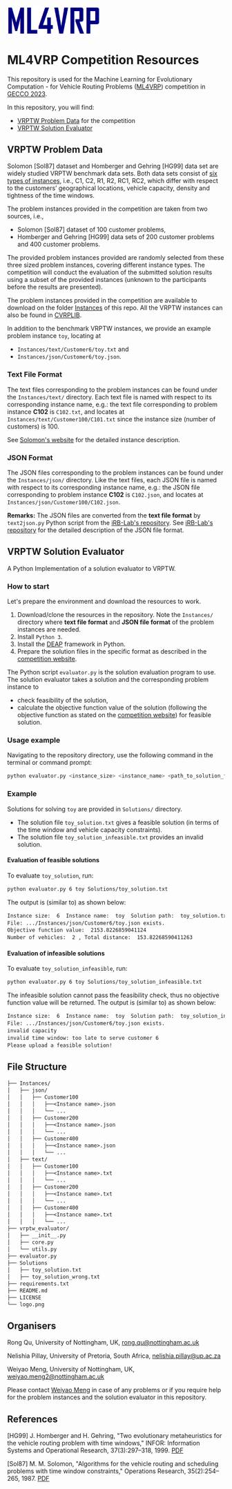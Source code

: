 <img src="logo.png" alt="ML4VRP Logo" width="215">

# ML4VRP Competition Resources

This repository is used for the Machine Learning for Evolutionary Computation - for Vehicle Routing Problems ([ML4VRP](https://sites.google.com/view/ml4vrp)) competition in [GECCO 2023](https://gecco-2023.sigevo.org/Call-for-Competition-Entries). 

<!--This competition aims to serve as a vehicle to bring together the latest developments of machine learning-assisted evolutionary computation for vehicle routing problems (VRPs). The focus of this competition is on solving VRP with Time Window constraints (VRPTW). 

Participants must submit descriptions of the developed algorithms and the produced solutions for the corresponding VRPTW instances. Submissions of the produced solutions for the corresponding VRPTW instances will be evaluated on randomly selected instances from the provided VRPTW instances with an evaluator. The most widely adapted evaluation function, i.e. to minimise the number of vehicles and total travel distance, is used to determine the best machine learning assisted evolutionary algorithms for solving VRPs. The algorithms which produced the best average fitness for solving VRPs will receive the highest score. -->

In this repository, you will find:
- [VRPTW Problem Data](#vrps) for the competition
- [VRPTW Solution Evaluator](#api)

## <a id='vrps'>VRPTW Problem Data </a>
Solomon [Sol87] dataset and Homberger and Gehring [HG99] data set are widely studied VRPTW benchmark data sets. Both data sets consist of [six types of instances](http://web.cba.neu.edu/~msolomon/problems.htm), i.e., C1, C2, R1, R2, RC1, RC2, which differ with respect to the customers’ geographical locations, vehicle capacity, density and tightness of the time windows. 

The problem instances provided in the competition are taken from two sources, i.e., 
- Solomon [Sol87] dataset of 100 customer problems,
- Homberger and Gehring [HG99] data sets of 200 customer problems and 400 customer problems.

The provided problem instances provided are randomly selected from these three sized problem instances, covering different instance types. The competition will conduct the evaluation of the submitted solution results using a subset of the provided instances (unknown to the participants before the results are presented). 

The problem instances provided in the competition are available to download on the folder [Instances](https://github.com/ML4VRP2023/ML4VRP2023/tree/main/Instances) of this repo. All the VRPTW instances can also be found in [CVRPLIB](http://vrp.galgos.inf.puc-rio.br/index.php/en/). 

In addition to the benchmark VRPTW instances, we provide an example problem instance `toy`, locating at 
- `Instances/text/Customer6/toy.txt` and 
- `Instances/json/Customer6/toy.json`. 

### Text File Format
The text files corresponding to the problem instances can be found under the `Instances/text/` directory. Each text file is named with respect to its corresponding instance name, e.g.: the text file corresponding to problem instance **C102** is `C102.txt`, and locates at `Instances/text/Customer100/C101.txt` since the instance size (number of customers) is 100.

See [Solomon's website](http://web.cba.neu.edu/~msolomon/problems.htm) for the detailed instance description. 

<!--Below is a description of the format of the text file that defines each problem instance (assuming 100 customers).

```
<Instance name>
<empty line>
VEHICLE
NUMBER     CAPACITY
  K           Q
<empty line>
CUSTOMER
CUST NO.  XCOORD.   YCOORD.    DEMAND   READY TIME  DUE DATE   SERVICE TIME
<empty line>
    0       x0        y1         q0         e0          l0            s0
    1       x1        y2         q1         e1          l1            s1
  ...      ...       ...        ...        ...         ...           ...
  100     x100      y100       q100       e100        l100          s100
```
-->

### JSON Format
The JSON files corresponding to the problem instances can be found under the `Instances/json/` directory. Like the text files, each JSON file is named with respect to its corresponding instance name, e.g.: the JSON file corresponding to problem instance **C102** is `C102.json`, and locates at `Instances/json/Customer100/C102.json`. 

**Remarks:**
The JSON files are converted from the **text file format** by `text2json.py` Python script from the [iRB-Lab's repository](https://github.com/iRB-Lab/py-ga-VRPTW). See [iRB-Lab's repository](https://github.com/iRB-Lab/py-ga-VRPTW#json-format) for the detailed description of the JSON file format. 

## <a id='api'>VRPTW Solution Evaluator </a>
<!--http://dimacs.rutgers.edu/files/8516/3848/0275/VRPTW_Competition_Rules.pdf
https://github.com/iRB-Lab/py-ga-VRPTW-->

A Python Implementation of a solution evaluator to VRPTW. 

### How to start
Let's prepare the environment and download the resources to work.
1. Download/clone the resources in the repository. Note the `Instances/` directory where **text file format** and **JSON file format** of the problem instances are needed.
2. Install `Python 3`.
3. Install the [DEAP](https://github.com/deap/deap) framework in Python.
4. Prepare the solution files in the specific format as described in the [competition website](https://sites.google.com/view/ml4vrp#h.j2mwimqjm1ge).

The Python script `evaluator.py` is the solution evaluation program to use. The solution evaluator takes a solution and the corresponding problem instance to
- check feasibility of the solution,
- calculate the objective function value of the solution (following the objective function as stated on the [competition website](https://sites.google.com/view/ml4vrp#h.8tn33nmddfdh)) for feasible solution.

### Usage example
Navigating to the repository directory, use the following command in the terminal or command prompt:
```sh
python evaluator.py <instance_size> <instance_name> <path_to_solution_file>
```

### Example
Solutions for solving `toy` are provided in `Solutions/` directory. 
- The solution file `toy_solution.txt` gives a feasible solution (in terms of the time window and vehicle capacity constraints).
- The solution file `toy_solution_infeasible.txt` provides an invalid solution. 

#### Evaluation of feasible solutions
To evaluate `toy_solution`, run:
```sh
python evaluator.py 6 toy Solutions/toy_solution.txt
```
The output is (similar to) as shown below:
```sh
Instance size:  6  Instance name:  toy  Solution path:  toy_solution.txt
File: .../Instances/json/Customer6/toy.json exists.
Objective function value:  2153.8226859041124
Number of vehicles:  2 , Total distance:  153.82268590411263
```
#### Evaluation of infeasible solutions
To evaluate `toy_solution_infeasible`, run:
```sh
python evaluator.py 6 toy Solutions/toy_solution_infeasible.txt
```
The infeasible solution cannot pass the feasibility check, thus no objective function value will be returned. The output is (similar to) as shown below:
```sh
Instance size:  6  Instance name:  toy  Solution path:  toy_solution_infeasible.txt
File: .../Instances/json/Customer6/toy.json exists.
invalid capacity
invalid time window: too late to serve customer 6
Please upload a feasible solution!
```
## File Structure
```
├── Instances/
│   ├── json/
│   │   ├── Customer100
│   │   │   ├──<Instance name>.json
│   │   │   └── ...
│   │   ├── Customer200
│   │   │   ├──<Instance name>.json
│   │   │   └── ...
│   │   ├── Customer400
│   │   │   ├──<Instance name>.json
│   │   │   └── ...
│   ├── text/
│   │   ├── Customer100
│   │   │   ├──<Instance name>.txt
│   │   │   └── ...
│   │   ├── Customer200
│   │   │   ├──<Instance name>.txt
│   │   │   └── ...
│   │   ├── Customer400
│   │   │   ├──<Instance name>.txt
│   │   │   └── ...
├── vrptw_evaluator/
│   ├── __init__.py
│   ├── core.py
│   └── utils.py
├── evaluator.py
├── Solutions
│   ├── toy_solution.txt
│   ├── toy_solution_wrong.txt
├── requirements.txt
├── README.md
├── LICENSE
└── logo.png
```

## Organisers
Rong Qu,         University of Nottingham, UK, rong.qu@nottingham.ac.uk

Nelishia Pillay, University of Pretoria, South Africa, nelishia.pillay@up.ac.za

Weiyao Meng, University of Nottingham, UK, weiyao.meng2@nottingham.ac.uk

Please contact [Weiyao Meng](weiyao.meng2@nottingham.ac.uk) in case of any problems or if you require help for the problem instances and the solution evaluator in this repository.

## References
[HG99] J. Homberger and H. Gehring, "Two evolutionary metaheuristics for the vehicle routing problem with time windows," INFOR: Information Systems and Operational Research, 37(3):297–318, 1999. [PDF](https://citeseerx.ist.psu.edu/document?repid=rep1&type=pdf&doi=a34e12bf0a30deb56233c26d82a0979987bb6ce4)

[Sol87] M. M. Solomon, "Algorithms for the vehicle routing and scheduling problems with time window constraints," Operations Research, 35(2):254–265, 1987. [PDF](https://www.jstor.org/stable/pdf/170697.pdf?casa_token=ltF2XRa2-nAAAAAA:OV4ClhhdAM_ds_p3-XIzKaz3hDYb9Jy2yHa7-jniGyYLzy2Rg2JC1b-ope2_gtsoQ1eOfFcgeTvtFmGZdPWDACEySwlfASLdRl-mhJRQE4f_6Kc5jJRnYg)